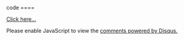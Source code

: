 <style>
.container {
width:100%;
background-color:grey;
}
</style>
<div style="width:100%">
code
====

<a href="/othercode">Click here... </a>
<div>

<div id="disqus_thread"></div>
<script type="text/javascript">

/**
*  RECOMMENDED CONFIGURATION VARIABLES: EDIT AND UNCOMMENT THE SECTION BELOW TO INSERT DYNAMIC VALUES FROM YOUR PLATFORM OR CMS.
*  LEARN WHY DEFINING THESE VARIABLES IS IMPORTANT: https://disqus.com/admin/universalcode/#configuration-variables*/
/*
var disqus_config = function () {
        this.page.url = 'https://khalidansari.github.io';  // Replace PAGE_URL with your page's canonical URL variable
        this.page.identifier = 'khalidansari'; // Replace PAGE_IDENTIFIER with your page's unique identifier variable
};
*/
(function() { // DON'T EDIT BELOW THIS LINE
var d = document, s = d.createElement('script');
s.src = '//https-khalidansari-github-io.disqus.com/embed.js';
s.setAttribute('data-timestamp', +new Date());
(d.head || d.body).appendChild(s);
})();
</script>
<noscript>Please enable JavaScript to view the <a href="https://disqus.com/?ref_noscript">comments powered by Disqus.</a></noscript>
                                

